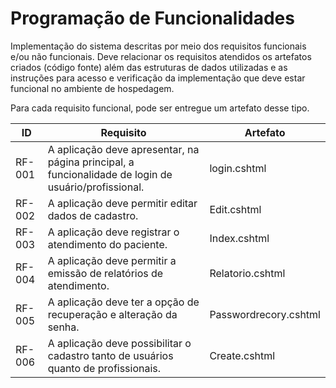 # Programação de Funcionalidades

Implementação do sistema descritas por meio dos requisitos funcionais e/ou não funcionais. Deve relacionar os requisitos atendidos os artefatos criados (código fonte) além das estruturas de dados utilizadas e as instruções para acesso e verificação da implementação que deve estar funcional no ambiente de hospedagem.

Para cada requisito funcional, pode ser entregue um artefato desse tipo.

| ID  | Requisito  | Artefato |
|----|-----------------------------------------|----|
| RF-001 |  A aplicação deve apresentar, na página principal, a funcionalidade de login de usuário/profissional. | login.cshtml | 
| RF-002 | A aplicação deve permitir editar dados de cadastro. | Edit.cshtml |
| RF-003 | A aplicação deve registrar o atendimento do paciente. | Index.cshtml |
| RF-004 | A aplicação deve permitir a emissão de relatórios de atendimento. | Relatorio.cshtml |
| RF-005 | A aplicação deve ter a opção de recuperação e alteração da senha. | Passwordrecory.cshtml |
| RF-006 | A aplicação deve possibilitar o cadastro tanto de usuários quanto de profissionais. | Create.cshtml |




